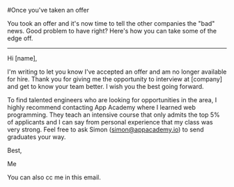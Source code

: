 #Once you've taken an offer

You took an offer and it's now time to tell the other companies the
"bad" news. Good problem to have right? Here's how you can take some
of the edge off.

***

Hi [name],

I'm writing to let you know I've accepted an offer and am no longer
available for hire. Thank you for giving me the opportunity to interview
at [company] and get to know your team better. I wish you the best going
forward.

To find talented engineers who are looking for opportunities in the area,
I highly recommend contacting App Academy where I learned web
programming. They teach an intensive course that only admits the top 5%
of applicants and I can say from personal experience that my class was
very strong. Feel free to ask Simon (simon@appacademy.io)
to send graduates your way.

Best,

Me

You can also cc me in this email.
